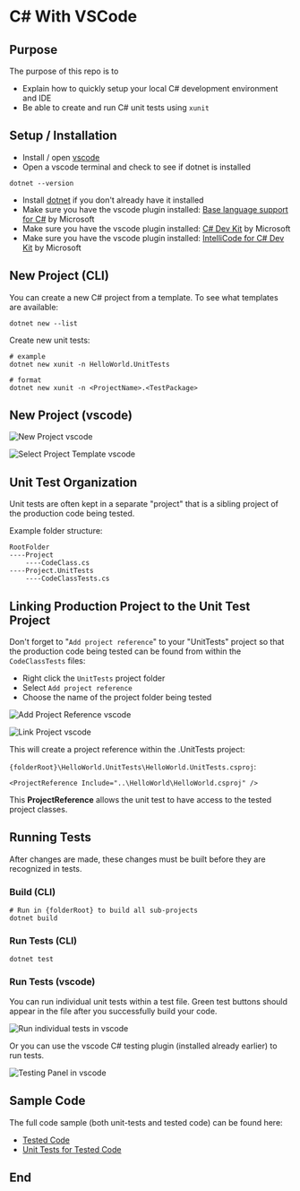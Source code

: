 # C# With VSCode

## Purpose

The purpose of this repo is to 
- Explain how to quickly setup your local C# development environment and IDE
- Be able to create and run C# unit tests using `xunit`

## Setup / Installation

- Install / open [vscode](https://code.visualstudio.com/download)
- Open a vscode terminal and check to see if dotnet is installed

```
dotnet --version
```

- Install [dotnet](https://dotnet.microsoft.com/en-us/download) if you don't already have it installed
- Make sure you have the vscode plugin installed: [Base language support for C#](https://marketplace.visualstudio.com/items?itemName=ms-dotnettools.csharp) by Microsoft
- Make sure you have the vscode plugin installed: [C# Dev Kit](https://marketplace.visualstudio.com/items?itemName=ms-dotnettools.csdevkit) by Microsoft
- Make sure you have the vscode plugin installed: [IntelliCode for C# Dev Kit](https://marketplace.visualstudio.com/items?itemName=ms-dotnettools.vscodeintellicode-csharp) by Microsoft

## New Project (CLI)

You can create a new C# project from a template. To see what templates are available:

```
dotnet new --list
```

Create new unit tests:

``` shell
# example
dotnet new xunit -n HelloWorld.UnitTests

# format
dotnet new xunit -n <ProjectName>.<TestPackage>
```

## New Project (vscode)

![New Project vscode](docs/images/CreateNewProjectInSolution.png)

![Select Project Template vscode](docs/images/SelectProjectTemplate.png)

## Unit Test Organization

Unit tests are often kept in a separate "project" that is a sibling project of the production code being tested. 

Example folder structure:

```
RootFolder
----Project
    ----CodeClass.cs
----Project.UnitTests
    ----CodeClassTests.cs
```

## Linking Production Project to the Unit Test Project

Don't forget to "`Add project reference`" to your "UnitTests" project so that the production code being tested can be found from within the `CodeClassTests` files:

- Right click the `UnitTests` project folder
- Select `Add project reference`
- Choose the name of the project folder being tested

![Add Project Reference vscode](docs/images/AddProjectReference.png)

![Link Project vscode](docs/images/LinkProject.png)

This will create a project reference within the .UnitTests project:

`{folderRoot}\HelloWorld.UnitTests\HelloWorld.UnitTests.csproj`:
```
<ProjectReference Include="..\HelloWorld\HelloWorld.csproj" />
```

This **ProjectReference** allows the unit test to have access to the tested project classes.

## Running Tests

After changes are made, these changes must be built before they are recognized in tests.

### Build (CLI)

``` shell
# Run in {folderRoot} to build all sub-projects
dotnet build
```

### Run Tests (CLI)

```
dotnet test
```

### Run Tests (vscode)

You can run individual unit tests within a test file. Green test buttons should appear in the file after you successfully build your code. 

![Run individual tests in vscode](docs/images/RunningIndividualTests.png)


Or you can use the vscode C# testing plugin (installed already earlier) to run tests.

![Testing Panel in vscode](docs/images/TestingPanelInVSCode.png)

## Sample Code

The full code sample (both unit-tests and tested code) can be found here:

- [Tested Code](./HelloWorld/SampleClass.cs)
- [Unit Tests for Tested Code](./HelloWorld.UnitTests/SampleClassTests.cs)

## End

